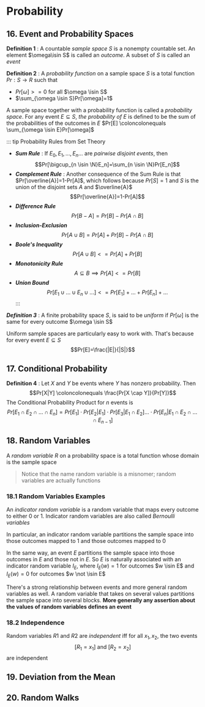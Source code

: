 # Probability

## 16. Event and Probability Spaces

**Definition 1** : A countable _sample space_ $S$ is a nonempty countable set. An element $\omega\isin S$ is called an _outcome_. A subset of $S$ is called an _event_

**Definition 2** : A _probability function_ on a sample space $S$ is a total function $Pr:S\to R$ such that
+ $Pr[\omega]>=0$ for all $\omega \isin S$
+ $\sum_{\omega \isin S}Pr[\omega]=1$

A sample space together with a probability function is called a _probability space_. For any event $E \subseteq S$, _the probability of $E$_ is defined to be the sum of the probabilities of the outcomes in $E$
$Pr[E] \coloncolonequals \sum_{\omega \isin E}Pr[\omega]$

::: tip  Probability Rules from Set Theory
+ _**Sum Rule**_ : If $E_0,E_1,...,E_n...$ are _pairwise disjoint events_, then
$$Pr[\bigcup_{n \isin \N}E_n]=\sum_{n \isin \N}Pr[E_n]$$
+ _**Complement Rule**_ : Another consequence of the Sum Rule is that $Pr[\overline{A}]=1-Pr[A]$, which follows because $Pr[S]=1$ and $S$ is the union of the disjoint sets $A$ and $\overline{A}$
$$Pr[\overline{A}]=1-Pr[A]$$
+ _**Difference Rule**_
$$Pr[B-A]=Pr[B]-Pr[A \cap B]$$
+ **_Inclusion-Exclusion_**
$$Pr[A \cup B] = Pr[A]+Pr[B]-Pr[A \cap B]$$
+ **_Boole's Inequality_**
$$Pr[A \cup B] <= Pr[A]+Pr[B]$$
+ _**Monotonicity Rule**_
$$A \subseteq B \implies Pr[A] <= Pr[B]$$
+ _**Union Bound**_
$$Pr[E_1 \cup ... \cup E_n \cup ...] <= Pr[E_1]+...+Pr[E_n]+...$$
:::

_**Definition 3**_ : A finite probability space $S$, is said to be _uniform_ if $Pr[\omega]$ is the same for every outcome $\omega \isin S$

Uniform sample spaces are particularly easy to work with. That's because for every event $E \subseteq S$
$$Pr[E]=\frac{|E|}{|S|}$$

## 17. Conditional Probability

**Definition 4** : Let $X$ and $Y$ be events where $Y$ has nonzero probability. Then
$$Pr[X|Y] \coloncolonequals \frac{Pr[X \cap Y]}{Pr[Y]}$$
The Conditional Probability Product for $n$ events is
$$Pr[E_1 \cap E_2 \cap ... \cap E_n]=Pr[E_1] \cdot Pr[E_2 | E_1] \cdot Pr[E_3|E_1 \cap E_2] ... \cdot Pr[E_n | E_1 \cap E_2 \cap ... \cap E_{n-1}]$$

## 18. Random Variables
A _random variable_ $R$ on a probability space is a total function whose domain is the sample space

> Notice that the name random variable is a misnomer; random variables are actually functions

### 18.1 Random Variables Examples
An _indicator random variable_ is a random variable that maps every outcome to either 0 or 1. Indicator random variables are also called _Bernoulli variables_

In particular, an indicator random variable partitions the sample space into those outcomes mapped to 1 and those outcomes mapped to 0

In the same way, an event $E$ partitions the sample space into those outcomes in $E$ and those not in $E$. So $E$ is naturally associated with an indicator random variable $I_E$, where $I_{E}(w)=1$ for outcomes $w \isin E$ and $I_{E}(w)=0$ for outcomes $w \not \isin E$

There's a strong relationship between events and more general random variables as well. A random variable that takes on several values partitions the sample space into several blocks. **More generally any assertion about the values of random variables defines an event**

### 18.2 Independence

Random variables $R1$ and $R2$ are _independent_ iff for all $x_1, x_2$, the two events
$$[R_1=x_1] \text{ and } [R_2=x_2]$$
are independent



## 19. Deviation from the Mean


## 20. Random Walks

